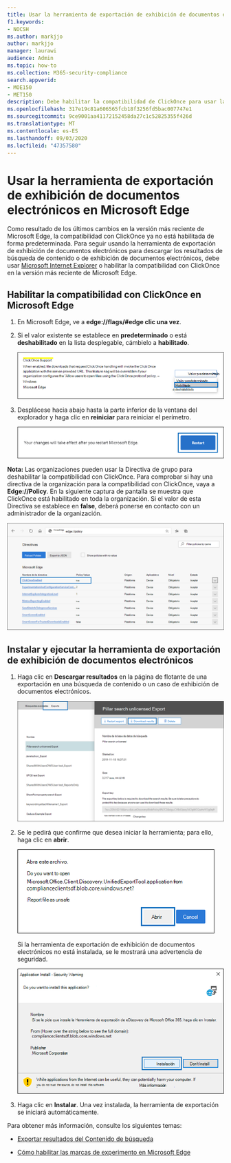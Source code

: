 ```yaml
---
title: Usar la herramienta de exportación de exhibición de documentos electrónicos en Microsoft Edge
f1.keywords:
- NOCSH
ms.author: markjjo
author: markjjo
manager: laurawi
audience: Admin
ms.topic: how-to
ms.collection: M365-security-compliance
search.appverid:
- MOE150
- MET150
description: Debe habilitar la compatibilidad de ClickOnce para usar la versión más reciente de Microsoft Edge para descargar los resultados de búsqueda de la búsqueda de contenido y la exhibición de documentos electrónicos en el centro de seguridad y cumplimiento.
ms.openlocfilehash: 317e19c81a606565fcb18f3256fd5bac007747e1
ms.sourcegitcommit: 9ce9001aa41172152458da27c1c52825355f426d
ms.translationtype: MT
ms.contentlocale: es-ES
ms.lasthandoff: 09/03/2020
ms.locfileid: "47357580"
---
```

# <a name="use-the-ediscovery-export-tool-in-microsoft-edge"></a>Usar la herramienta de exportación de exhibición de documentos electrónicos en Microsoft Edge

Como resultado de los últimos cambios en la versión más reciente de Microsoft Edge, la compatibilidad con ClickOnce ya no está habilitada de forma predeterminada. Para seguir usando la herramienta de exportación de exhibición de documentos electrónicos para descargar los resultados de búsqueda de contenido o de exhibición de documentos electrónicos, debe usar [Microsoft Internet Explorer](https://support.microsoft.com/help/17621/internet-explorer-downloads) o habilitar la compatibilidad con ClickOnce en la versión más reciente de Microsoft Edge.

## <a name="enable-clickonce-support-in-microsoft-edge"></a>Habilitar la compatibilidad con ClickOnce en Microsoft Edge

1. En Microsoft Edge, ve a **edge://flags/#edge clic una vez**.

2. Si el valor existente se establece en **predeterminado** o está **deshabilitado** en la lista desplegable, cámbielo a **habilitado**.

   ![Seleccionar habilitado en la lista desplegable](../media/ClickOnceimage1.png)

3. Desplácese hacia abajo hasta la parte inferior de la ventana del explorador y haga clic en **reiniciar** para reiniciar el perímetro.

   ![Haga clic en reiniciar](../media/ClickOnceimage2.png)

**Nota:** Las organizaciones pueden usar la Directiva de grupo para deshabilitar la compatibilidad con ClickOnce. Para comprobar si hay una directiva de la organización para la compatibilidad con ClickOnce, vaya a **Edge://Policy**. En la siguiente captura de pantalla se muestra que ClickOnce está habilitado en toda la organización. Si el valor de esta Directiva se establece en **false**, deberá ponerse en contacto con un administrador de la organización.

![Lista de directivas de organización perimetral](../media/ClickOnceimage3.png)

## <a name="install-and-run-the-ediscovery-export-tool"></a>Instalar y ejecutar la herramienta de exportación de exhibición de documentos electrónicos

1. Haga clic en **Descargar resultados** en la página de flotante de una exportación en una búsqueda de contenido o un caso de exhibición de documentos electrónicos.

   ![Haga clic en descargar resultados en la página de flotante para descargar los resultados de la búsqueda](../media/ClickOnceExport1.png)

2. Se le pedirá que confirme que desea iniciar la herramienta; para ello, haga clic en **abrir**.

   ![Haga clic en abrir para iniciar la herramienta de exportación de exhibición de documentos electrónicos](../media/ClickOnceimage4.png)

   Si la herramienta de exportación de exhibición de documentos electrónicos no está instalada, se le mostrará una advertencia de seguridad. 

   ![Haga clic en instalar para instalar la herramienta de exportación de exhibición de documentos electrónicos](../media/ClickOnceimage5.png)

3. Haga clic en **Instalar**. Una vez instalada, la herramienta de exportación se iniciará automáticamente.

Para obtener más información, consulte los siguientes temas:

- [Exportar resultados del Contenido de búsqueda](export-search-results.md)

- [Cómo habilitar las marcas de experimento en Microsoft Edge](https://microsoftedgesupport.microsoft.com/hc/articles/360034075294-How-to-enable-experiment-flags-in-Microsoft-Edge-Insider-channels)
